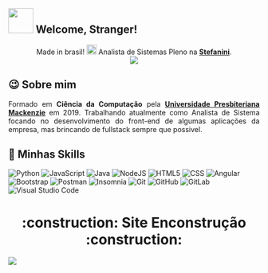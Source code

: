 ## <img src="https://cdn-icons-png.flaticon.com/512/599/599335.png" width="50px" style="max-width:100%;">  Welcome, Stranger! 

<p align="center">
  Made in brasil! <img width="20" src="https://cdn-icons-png.flaticon.com/512/630/630591.png" alt="Brazil" /> Analista de Sistemas Pleno na <a href="https://stefanini.com/pt-br"> <strong>Stefanini</strong></a>.
  <br>
  <a href="https://www.linkedin.com/in/guilhermeoliveiralps/" alt="Linkedin">
    <img src="https://img.shields.io/badge/-Linkedin-0e76a8?style=flat-square&logo=Linkedin&logoColor=white&link=https://www.linkedin.com/in/guilhermeoliveiralps/" /></a>
</p>

## :wink: Sobre mim 	
<p align="justify">
  Formado em <strong>Ciência da Computação</strong> pela <a href="https://www.mackenzie.br/"> <strong>Universidade Presbiteriana Mackenzie</strong></a> em 2019. Trabalhando atualmente como Analista de Sistema focando no desenvolvimento do front-end de algumas aplicações da empresa, mas brincando de fullstack sempre que possivel.
</p>

## 🚀 Minhas Skills

![Python](https://img.shields.io/badge/Python-3776AB?style=for-the-badge&logo=python&logoColor=white)
![JavaScript](https://img.shields.io/badge/JavaScript-F7DF1E?style=for-the-badge&logo=javascript&logoColor=black)
![Java](https://img.shields.io/badge/Java-f89820?style=for-the-badge&logo=java&logoColor=black)
![NodeJS](https://img.shields.io/badge/Node.js-43853D?style=for-the-badge&logo=node.js&logoColor=white)
![HTML5](https://img.shields.io/badge/HTML5-E34F26?style=for-the-badge&logo=html5&logoColor=white)
![CSS](https://img.shields.io/badge/CSS3-1572B6?style=for-the-badge&logo=css3&logoColor=white)
![Angular](https://img.shields.io/badge/Angular-DD0031?style=for-the-badge&logo=angular&logoColor=white)
![Bootstrap](https://img.shields.io/badge/Bootstrap-563D7C?style=for-the-badge&logo=bootstrap&logoColor=white)
![Postman](https://img.shields.io/badge/-Postman-333333?style=for-the-badge&logo=postman)
![Insomnia](https://img.shields.io/badge/-Insomnia-6d04dc?style=for-the-badge&logo=insomnia)
![Git](https://img.shields.io/badge/-Git-333333?style=for-the-badge&logo=git)
![GitHub](https://img.shields.io/badge/GitHub-333333?style=for-the-badge&logo=github)
![GitLab](https://img.shields.io/badge/GitLab-333333?style=for-the-badge&logo=gitlab)
![Visual Studio Code](https://img.shields.io/badge/-Visual%20Studio%20Code-ffffff?style=for-the-badge&logo=visual-studio-code&logoColor=007ACC)


<h1 align="center">
:construction: Site Enconstrução :construction:
</h1>

![](https://komarev.com/ghpvc/?username=GLOliver&color=006bed)
